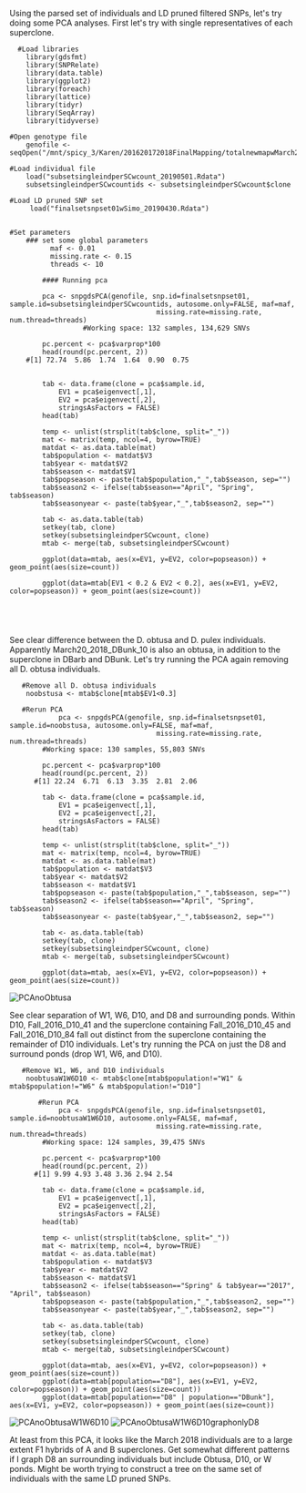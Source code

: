 Using the parsed set of individuals and LD pruned filtered SNPs, let's try doing some PCA analyses. First let's try with single representatives of each superclone.
```
  #Load libraries
  	library(gdsfmt) 
    library(SNPRelate)
    library(data.table)
    library(ggplot2)
    library(foreach)
    library(lattice)
    library(tidyr)
    library(SeqArray)
    library(tidyverse)

#Open genotype file
   	genofile <- seqOpen("/mnt/spicy_3/Karen/201620172018FinalMapping/totalnewmapwMarch2018_Dfiltsnps10bpindels_snps_filter_pass_lowGQmiss.seq.gds")

#Load individual file
    load("subsetsingleindperSCwcount_20190501.Rdata")
    subsetsingleindperSCwcountids <- subsetsingleindperSCwcount$clone
    
#Load LD pruned SNP set
     load("finalsetsnpset01wSimo_20190430.Rdata")
     

#Set parameters
    ### set some global parameters
		  maf <- 0.01
		  missing.rate <- 0.15
		  threads <- 10

		#### Running pca

		pca <- snpgdsPCA(genofile, snp.id=finalsetsnpset01, sample.id=subsetsingleindperSCwcountids, autosome.only=FALSE, maf=maf, 
									missing.rate=missing.rate, num.thread=threads)
                  #Working space: 132 samples, 134,629 SNVs

		pc.percent <- pca$varprop*100
		head(round(pc.percent, 2))
    #[1] 72.74  5.86  1.74  1.64  0.90  0.75

	
		tab <- data.frame(clone = pca$sample.id,
			EV1 = pca$eigenvect[,1],
			EV2 = pca$eigenvect[,2],
			stringsAsFactors = FALSE)
		head(tab)
		
		temp <- unlist(strsplit(tab$clone, split="_"))
		mat <- matrix(temp, ncol=4, byrow=TRUE)
		matdat <- as.data.table(mat)
		tab$population <- matdat$V3
		tab$year <- matdat$V2
		tab$season <- matdat$V1
		tab$popseason <- paste(tab$population,"_",tab$season, sep="")
		tab$season2 <- ifelse(tab$season=="April", "Spring", tab$season)
		tab$seasonyear <- paste(tab$year,"_",tab$season2, sep="")

		tab <- as.data.table(tab)
		setkey(tab, clone)
		setkey(subsetsingleindperSCwcount, clone)
		mtab <- merge(tab, subsetsingleindperSCwcount)
	
		ggplot(data=mtab, aes(x=EV1, y=EV2, color=popseason)) + geom_point(aes(size=count))
 
 		ggplot(data=mtab[EV1 < 0.2 & EV2 < 0.2], aes(x=EV1, y=EV2, color=popseason)) + geom_point(aes(size=count))
    


    
```

See clear difference between the D. obtusa and D. pulex individuals. Apparently March20_2018_DBunk_10 is also an obtusa, in addition to the superclone in DBarb and DBunk.
Let's try running the PCA again removing all D. obtusa individuals.
```
   #Remove all D. obtusa individuals
    noobstusa <- mtab$clone[mtab$EV1<0.3]
    
   #Rerun PCA
    		pca <- snpgdsPCA(genofile, snp.id=finalsetsnpset01, sample.id=noobstusa, autosome.only=FALSE, maf=maf, 
									missing.rate=missing.rate, num.thread=threads)
        #Working space: 130 samples, 55,803 SNVs

		pc.percent <- pca$varprop*100
		head(round(pc.percent, 2))
	  #[1] 22.24  6.71  6.13  3.35  2.81  2.06

		tab <- data.frame(clone = pca$sample.id,
			EV1 = pca$eigenvect[,1],
			EV2 = pca$eigenvect[,2],
			stringsAsFactors = FALSE)
		head(tab)
		
		temp <- unlist(strsplit(tab$clone, split="_"))
		mat <- matrix(temp, ncol=4, byrow=TRUE)
		matdat <- as.data.table(mat)
		tab$population <- matdat$V3
		tab$year <- matdat$V2
		tab$season <- matdat$V1
		tab$popseason <- paste(tab$population,"_",tab$season, sep="")
		tab$season2 <- ifelse(tab$season=="April", "Spring", tab$season)
		tab$seasonyear <- paste(tab$year,"_",tab$season2, sep="")

		tab <- as.data.table(tab)
		setkey(tab, clone)
		setkey(subsetsingleindperSCwcount, clone)
		mtab <- merge(tab, subsetsingleindperSCwcount)
	
		ggplot(data=mtab, aes(x=EV1, y=EV2, color=popseason)) + geom_point(aes(size=count))
```
![PCAnoObtusa](PCAnoObtusa.tiff)

See clear separation of W1, W6, D10, and D8 and surrounding ponds. Within D10, Fall_2016_D10_41 and the superclone containing Fall_2016_D10_45 and Fall_2016_D10_84 fall out distinct from the superclone containing the remainder of D10 individuals.
Let's try running the PCA on just the D8 and surround ponds (drop W1, W6, and D10).
```
   #Remove W1, W6, and D10 individuals
    noobtusaW1W6D10 <- mtab$clone[mtab$population!="W1" & mtab$population!="W6" & mtab$population!="D10"]
    
       #Rerun PCA
    		pca <- snpgdsPCA(genofile, snp.id=finalsetsnpset01, sample.id=noobtusaW1W6D10, autosome.only=FALSE, maf=maf, 
									missing.rate=missing.rate, num.thread=threads)
        #Working space: 124 samples, 39,475 SNVs

		pc.percent <- pca$varprop*100
		head(round(pc.percent, 2))
	  #[1] 9.99 4.93 3.48 3.36 2.94 2.54

		tab <- data.frame(clone = pca$sample.id,
			EV1 = pca$eigenvect[,1],
			EV2 = pca$eigenvect[,2],
			stringsAsFactors = FALSE)
		head(tab)
		
		temp <- unlist(strsplit(tab$clone, split="_"))
		mat <- matrix(temp, ncol=4, byrow=TRUE)
		matdat <- as.data.table(mat)
		tab$population <- matdat$V3
		tab$year <- matdat$V2
		tab$season <- matdat$V1
		tab$season2 <- ifelse(tab$season=="Spring" & tab$year=="2017", "April", tab$season)
		tab$popseason <- paste(tab$population,"_",tab$season2, sep="")
		tab$seasonyear <- paste(tab$year,"_",tab$season2, sep="")

		tab <- as.data.table(tab)
		setkey(tab, clone)
		setkey(subsetsingleindperSCwcount, clone)
		mtab <- merge(tab, subsetsingleindperSCwcount)
	
		ggplot(data=mtab, aes(x=EV1, y=EV2, color=popseason)) + geom_point(aes(size=count))
		ggplot(data=mtab[population=="D8"], aes(x=EV1, y=EV2, color=popseason)) + geom_point(aes(size=count))
		ggplot(data=mtab[population=="D8" | population=="DBunk"], aes(x=EV1, y=EV2, color=popseason)) + geom_point(aes(size=count))

```
![PCAnoObtusaW1W6D10](PCAnoObtusaW1W6D10.tiff)
![PCAnoObtusaW1W6D10graphonlyD8](PCAnoObtusaW1W6D10graphonlyD8.tiff)

At least from this PCA, it looks like the March 2018 individuals are to a large extent F1 hybrids of A and B superclones. Get somewhat different patterns if I graph D8 an surrounding individuals but include Obtusa, D10, or W ponds.
Might be worth trying to construct a tree on the same set of individuals with the same LD pruned SNPs.



    
       
